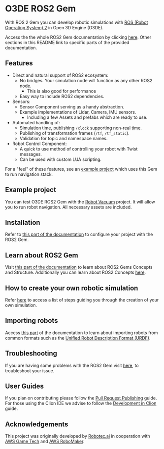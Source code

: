 # O3DE ROS2 Gem

With ROS 2 Gem you can develop robotic simulations with [ROS (Robot Operating System) 2](https://www.ros.org/) in Open 3D Engine (O3DE).

Access the the whole ROS2 Gem documentation by clicking [here](https://www.o3de.org/docs/user-guide/interactivity/robotics/). Other sections in this README link to specific parts of the provided documentation.

## Features

* Direct and natural support of ROS2 ecosystem:
  * No bridges. Your simulation node will function as any other ROS2 node.
    * This is also good for performance
  * Easy way to include ROS2 dependencies.
* Sensors:
  * Sensor Component serving as a handy abstraction.
  * Example implementations of Lidar, Camera, IMU sensors.
    * Including a few Assets and prefabs which are ready to use. 
* Automated handling of:
  * Simulation time, publishing `/clock` supporting non-real time.
  * Publishing of transformation frames (`/tf`, `/tf_static`).
  * Validation for topic and namespace names.
* Robot Control Component:
  * A quick to use method of controlling your robot with Twist messages.
  * Can be used with custom LUA scripting. 

For a "feel" of these features, see an [example project](#example-project) which uses this Gem to run navigation stack.

## Example project

You can test O3DE ROS2 Gem with the [Robot Vacuum](https://github.com/o3de/RobotVacuumSample) project. It will allow you to run robot navigation. All necessary assets are included.

## Installation

Refer to [this part of the documentation](https://www.o3de.org/docs/user-guide/interactivity/robotics/project-configuration/) to configure your project with the ROS2 Gem.


## Learn about ROS2 Gem

Visit [this part of the documentation](https://www.o3de.org/docs/user-guide/interactivity/robotics/concepts-and-components-overview/) to learn about ROS2 Gems Concepts and Structure. Additionally you can learn about ROS2 Concepts [here](https://docs.ros.org/en/humble/Concepts.html).

## How to create your own robotic simulation

Refer [here](https://www.o3de.org/docs/user-guide/interactivity/robotics/creating-robotic-simulation/) to access a list of steps guiding you through the creation of your own simulation.

## Importing robots

Access [this part](https://www.o3de.org/docs/user-guide/interactivity/robotics/importing-robot/) of the documentation to learn about importing robots from common formats such as the [Unified Robot Description Format (URDF)](http://wiki.ros.org/urdf). 

## Troubleshooting

If you are having some problems with the ROS2 Gem visit [here](https://www.o3de.org/docs/user-guide/interactivity/robotics/troubleshooting/), to troubleshoot your issue.

## User Guides

If you plan on contributing please follow the [Pull Request Publishing](docs/guides/pr_publishing.md) guide. For those using the Clion IDE we advise to follow the [Development in Clion](docs/guides/development_in_clion.md) guide.

## Acknowledgements

This project was originally developed by [Robotec.ai](https://robotec.ai) in cooperation with [AWS Game Tech](https://aws.amazon.com/gametech/) and [AWS RoboMaker](https://aws.amazon.com/robomaker/).

